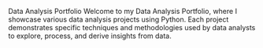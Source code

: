 Data Analysis Portfolio
Welcome to my Data Analysis Portfolio, where I showcase various data analysis projects using Python. Each project demonstrates specific techniques and methodologies used by data analysts to explore, process, and derive insights from data.
